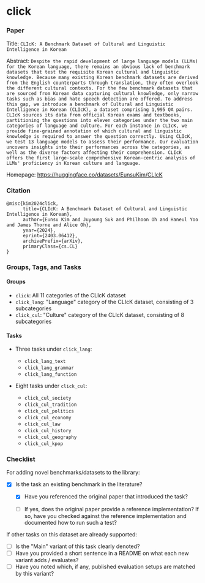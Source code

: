 # click

### Paper

Title: `CLIcK: A Benchmark Dataset of Cultural and Linguistic Intelligence in Korean`

Abstract: `Despite the rapid development of large language models (LLMs) for the Korean language, there remains an obvious lack of benchmark datasets that test the requisite Korean cultural and linguistic knowledge. Because many existing Korean benchmark datasets are derived from the English counterparts through translation, they often overlook the different cultural contexts. For the few benchmark datasets that are sourced from Korean data capturing cultural knowledge, only narrow tasks such as bias and hate speech detection are offered. To address this gap, we introduce a benchmark of Cultural and Linguistic Intelligence in Korean (CLIcK), a dataset comprising 1,995 QA pairs. CLIcK sources its data from official Korean exams and textbooks, partitioning the questions into eleven categories under the two main categories of language and culture. For each instance in CLIcK, we provide fine-grained annotation of which cultural and linguistic knowledge is required to answer the question correctly. Using CLIcK, we test 13 language models to assess their performance. Our evaluation uncovers insights into their performances across the categories, as well as the diverse factors affecting their comprehension. CLIcK offers the first large-scale comprehensive Korean-centric analysis of LLMs' proficiency in Korean culture and language.`

Homepage: https://huggingface.co/datasets/EunsuKim/CLIcK


### Citation

```
@misc{kim2024click,
      title={CLIcK: A Benchmark Dataset of Cultural and Linguistic Intelligence in Korean},
      author={Eunsu Kim and Juyoung Suk and Philhoon Oh and Haneul Yoo and James Thorne and Alice Oh},
      year={2024},
      eprint={2403.06412},
      archivePrefix={arXiv},
      primaryClass={cs.CL}
}
```

### Groups, Tags, and Tasks

#### Groups

* `click`: All 11 categories of the CLIcK dataset
* `click_lang`: "Language" category of the CLIcK dataset, consisting of 3 subcategories
* `click_cul`: "Culture" category of the CLIcK dataset, consisting of 8 subcategories

#### Tasks

* Three tasks under `click_lang`:
    * `click_lang_text`
    * `click_lang_grammar`
    * `click_lang_function`

* Eight tasks under `click_cul`:
    * `click_cul_society`
    * `click_cul_tradition`
    * `click_cul_politics`
    * `click_cul_economy`
    * `click_cul_law`
    * `click_cul_history`
    * `click_cul_geography`
    * `click_cul_kpop`

### Checklist

For adding novel benchmarks/datasets to the library:
* [X] Is the task an existing benchmark in the literature?
  * [X] Have you referenced the original paper that introduced the task?
  * [ ] If yes, does the original paper provide a reference implementation? If so, have you checked against the reference implementation and documented how to run such a test?


If other tasks on this dataset are already supported:
* [ ] Is the "Main" variant of this task clearly denoted?
* [ ] Have you provided a short sentence in a README on what each new variant adds / evaluates?
* [ ] Have you noted which, if any, published evaluation setups are matched by this variant?
